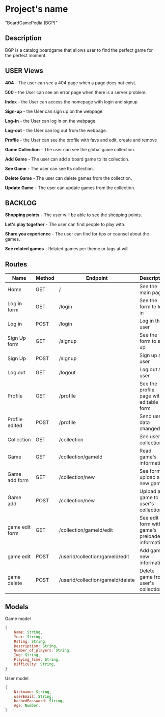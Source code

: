 # Project's name

"BoardGamePedia (BGP)"

## Description
BGP is a catalog boardgame that allows user to find the perfect game for the perfect moment.

## USER Views

**404** - The user can see a 404 page when a page does not exist.

**500** - the User can see an error page when there is a server problem.

**Index** - the User can access the homepage with login and signup

**Sign-up** - the User can sign up on the webpage.

**Log-in** - the User can log in on the webpage.

**Log-out** - the User can log out from the webpage.

**Profile** - the User can see the profile with favs and edit, create and remove

**Game Collection** - The user can see the global game collection.

**Add Game** - The user can add a board game to Its collection.

**See Game** - The user can see Its collection.

**Delete Game** - The user can delete games from the collection.

**Update Game** - The user can update games from the collection.

## BACKLOG

**Shopping points** - The user will be able to see the shopping points.

**Let's play together** - The user can find people to play with.

**Share you experience** - The user can find for tips or counsel about the games.

**See related games** - Related games per theme or tags at will.

## Routes

| Name            | Method | Endpoint                      | Description                                      | Body                                  | Redirects       |
| --------------- | ------ | ----------------------------- | ------------------------------------------------ | ------------------------------------- | --------------- |
| Home            | GET    | /                             | See the main page                                |                                       |                 |
| Log in form     | GET    | /login                        | See the form to log in                           |                                       |                 |
| Log in          | POST   | /login                        | Log in the user                                  | {mail, password}                      | /               |
| Sign Up form    | GET    | /signup                       | See the form to sign up                          |                                       |                 |
| Sign Up         | POST   | /signup                       | Sign up a user                                   | {mail, password}                      | /profile        |
| Log out         | GET   | /logout                        | Log out a user                                   |                                       | /               |
| Profile         | GET    | /profile                      | See the profile page with editable form          |                                       |                 |
| Profile edited  | POST   | /profile                      | Send user's data changed                         | {user_email, password                 | /profile}       |
| Collection      | GET    | /collection                   | See user's collection                     |                                       |                 |
| Game           | GET    | /collection/gameId               | Read game's information                         |                                       |                 |
| Game add form  | GET    | /collection/new                   | See form to upload a new game                  |                                       |                 |
| Game add       | POST   | /collection/new                   | Upload a game to user's collection             |                                       | /Collection/gameId |
| game edit form | GET    | /collection/gameId/edit          | See edit form with game's preloaded information |                                       |                 |
| game edit      | POST   | /userid/collection/gameId/edit   | Add game's new information                      |                                        | /collection/gameId |
| game delete    | POST   | /userid/collection/gameId/delete | Delete game from user's collection                 |                                       | /collection         |

## Models

Game model

```js
{
    Name: String,
    Year: String,
    Rating: String,
    Description: String,
    Number_of_players: String,
    Img: String,
    Playing_time: String,
    Difficulty: String,  
}
```
User model

```js
{
    Nickname: String,
    userEmail: String,
    hashedPassword: String,
    Age: Number,
}
```
